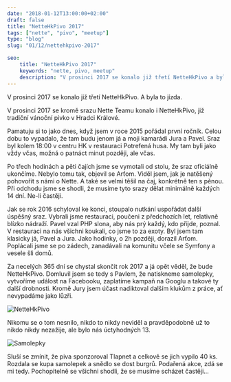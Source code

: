 ```yaml
---
date: "2018-01-12T13:00:00+02:00"
draft: false
title: "NetteHkPivo 2017"
tags: ["nette", "pivo", "meetup"]
type: "blog"
slug: "01/12/nettehkpivo-2017"

seo:
    title: "NetteHkPivo 2017"
    keywords: "nette, pivo, meetup"
    description: "V prosinci 2017 se konalo již třetí NetteHkPivo a byla to jízda."
---
```


V prosinci 2017 se konalo již třetí NetteHkPivo. A byla to jízda.

<!--more-->

V prosinci 2017 se kromě srazu Nette Teamu konalo i NetteHkPivo, již tradiční vánoční pivko v Hradci Králové.

Pamatuju si to jako dnes, když jsem v roce 2015 pořádal první ročník. Celou dobu to vypadalo, že 
tam budu jenom já a moji kamarádi Jura a Pavel. Sraz byl kolem 18:00 v centru HK v restauraci Potrefená husa.
My tam byli jako vždy včas, možná o patnáct minut později, ale včas. 

Po třech hodinách a pěti čajích jsme se vymotali od stolu, že sraz oficiálně ukončíme. Nebylo tomu tak, objevil se Arťom.
Viděl jsem, jak je natěšený pohovořit s námi o Nette. A také se velmi těšil na čaj, konkrétně ten s pěnou. Při odchodu jsme se shodli, že musíme tyto srazy dělat minimálně každých 14 dní. Ne-li častěji.

Jak se rok 2016 schyloval ke konci, stoupalo nutkání uspořádat další úspěšný sraz. Vybrali jsme restauraci, poučeni z předchozích let, relativně blízko nádraží. Pavel vzal PHP slona, aby nás prý každý, kdo přijde, poznal. V restauraci na nás všichni koukali, co jsme to za exoty. Byl jsem tam klasicky já, Pavel a Jura. Jako hodinky, o 2h později, dorazil Arťom. Poplácali jsme se po zádech, zanadávali na komunitu včele se Symfony a vesele šli domů.

Za necelých 365 dní se chystal skončit rok 2017 a já opět věděl, že bude NetteHkPivo. Domluvil jsem se tedy s Pavlem, že natiskneme samolepky, vytvoříme událost na Facebooku, zaplatíme kampaň na Googlu a takové ty další drobnosti.
Kromě Jury jsem účast nadiktoval dalším klukům z práce, ať nevypadáme jako lůzři.

![][2]

Nikomu se o tom nesnilo, nikdo to nikdy neviděl a pravděpodobně už to nikdo nikdy nezažije, ale bylo nás úctyhodných 13. 

![][1]

Sluší se zmínit, že piva sponzoroval Tlapnet a celkově se jich vypilo 40 ks. Rozdala se kupa samolepek a snědlo se dost burgrů. Podařená akce, zdá se mi tedy. Pochopitelně se všichni shodli, že se musíme scházet častěji...

[1]: /misc/blog/2018/01/12/labels.jpg (Samolepky)
[2]: /misc/blog/2018/01/12/meetup.jpg (NetteHkPivo)
